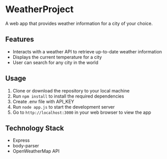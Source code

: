 # WeatherProject

A web app that provides weather information for a city of your choice. 

## Features
- Interacts with a weather API to retrieve up-to-date weather information 
- Displays the current temperature for a city 
- User can search for any city in the world

## Usage
1. Clone or download the repository to your local machine 
2. Run `npm install` to install the required dependencies 
3. Create .env file with API_KEY
4. Run `node app.js` to start the development server 
5. Go to `http://localhost:3000` in your web browser to view the app 

## Technology Stack
- Express 
- body-parser 
- OpenWeatherMap API 
